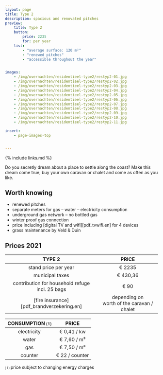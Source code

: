 ```yaml
---
layout: page
title: Type 2
description: spacious and renovated pitches
preview:
    title: Type 2
    button:
        price: 2235
        for: per year
    list:
        - "average surface: 120 m²"
        - "renewed pitches"
        - "accessible throughout the year"


images:
    - /img/overnachten/residentieel-type2/restyp2-01.jpg
    - /img/overnachten/residentieel-type2/restyp2-02.jpg
    - /img/overnachten/residentieel-type2/restyp2-03.jpg
    - /img/overnachten/residentieel-type2/restyp2-04.jpg
    - /img/overnachten/residentieel-type2/restyp2-05.jpg
    - /img/overnachten/residentieel-type2/restyp2-06.jpg
    - /img/overnachten/residentieel-type2/restyp2-07.jpg
    - /img/overnachten/residentieel-type2/restyp2-08.jpg
    - /img/overnachten/residentieel-type2/restyp2-09.jpg
    - /img/overnachten/residentieel-type2/restyp2-10.jpg
    - /img/overnachten/residentieel-type2/restyp2-11.jpg

insert:
    - page-images-top


---
```


{% include links.md %}

Do you secretly dream about a place to settle along the coast? Make this dream come true, buy your own caravan or chalet and come as often as you like.


## Worth knowing

- renewed pitches
- separate meters for gas – water – electricity consumption
- underground gas network – no bottled gas
- winter proof gas connection
- price including [digital TV and wifi][pdf_tvwifi.en] for 4 devices
- grass maintenance by Veld & Duin


## Prices 2021

TYPE 2                |PRICE           |
:--------------------:|:--------------:|
stand price per year  |€ 2235         
municipal taxes       |€ 430,36
contribution for household refuge<br>incl. 25 bags<br> | € 90  
[fire insurance][pdf_brandverzekering.en]      |depending on <br>worth of the caravan / chalet

CONSUMPTION ⑴           |PRICE         |
:--------------------:|:-------------:|
electricity         | € 0,41 / kw        
water                 | € 7,60 / m³  
gas                   | € 7,50 / m³       
counter     | € 22 / counter

⑴ price subject to changing energy charges
